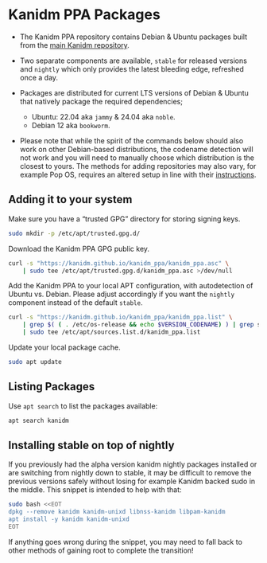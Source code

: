 # Kanidm PPA Packages

- The Kanidm PPA repository contains Debian & Ubuntu packages built from the [main Kanidm repository](https://github.com/kanidm/kanidm).
- Two separate components are available, `stable` for released versions and `nightly` which only
provides the latest bleeding edge, refreshed once a day.
- Packages are distributed for current LTS versions of Debian & Ubuntu that natively package the required
dependencies;
   - Ubuntu: 22.04 aka `jammy` & 24.04 aka `noble`.
   - Debian 12 aka `bookworm`.

- Please note that while the spirit of the commands below should also work on other Debian-based distributions,
the codename detection will not work and you will need to manually choose which distribution is the
closest to yours. The methods for adding repositories may also vary, for example Pop OS, requires an altered setup in
line with their [instructions](https://support.system76.com/articles/ppa-third-party/).

## Adding it to your system

Make sure you have a “trusted GPG” directory for storing signing keys.

```bash
sudo mkdir -p /etc/apt/trusted.gpg.d/
```

Download the Kanidm PPA GPG public key.

```bash
curl -s "https://kanidm.github.io/kanidm_ppa/kanidm_ppa.asc" \
    | sudo tee /etc/apt/trusted.gpg.d/kanidm_ppa.asc >/dev/null
```

Add the Kanidm PPA to your local APT configuration, with autodetection of Ubuntu vs. Debian.
Please adjust accordingly if you want the `nightly` component instead of the default `stable`.

```bash
curl -s "https://kanidm.github.io/kanidm_ppa/kanidm_ppa.list" \
    | grep $( ( . /etc/os-release && echo $VERSION_CODENAME) ) | grep stable \
    | sudo tee /etc/apt/sources.list.d/kanidm_ppa.list
```

Update your local package cache.

```bash
sudo apt update
```

## Listing Packages

Use `apt search` to list the packages available:

```bash
apt search kanidm
```

## Installing stable on top of nightly

If you previously had the alpha version kanidm nightly packages installed or are switching from
nightly down to stable, it may be difficult to remove the previous versions safely without
losing for example Kanidm backed sudo in the middle. This snippet is intended to help with that:

```bash
sudo bash <<EOT
dpkg --remove kanidm kanidm-unixd libnss-kanidm libpam-kanidm
apt install -y kanidm kanidm-unixd
EOT
```

If anything goes wrong during the snippet, you may need to fall back to other methods of gaining
root to complete the transition!

